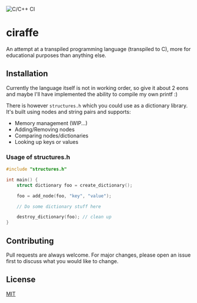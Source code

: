 ![C/C++ CI](https://github.com/Z3R-0/ciraffe/workflows/Lexer/badge.svg?branch=master)
# ciraffe
An attempt at a transpiled programming language (transpiled to C), more for educational purposes than anything else.

## Installation
Currently the language itself is not in working order, so give it about 2 eons and maybe I'll have implemented the ability to compile my own printf :)

There is however ```structures.h``` which you could use as a dictionary library.
It's built using nodes and string pairs and supports:
* Memory management (WIP...)
* Adding/Removing nodes
* Comparing nodes/dictionaries
* Looking up keys or values

### Usage of structures.h
```c
#include "structures.h"

int main() {
    struct dictionary foo = create_dictionary();

    foo = add_node(foo, "key", "value");

    // Do some dictionary stuff here

    destroy_dictionary(foo); // clean up 
}
```

## Contributing
Pull requests are always welcome. For major changes, please open an issue first to discuss what you would like to change.

## License
[MIT](https://choosealicense.com/licenses/mit/)
